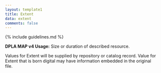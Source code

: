 ```yaml
---
layout: template1
title: Extent
data: extent
comments: false
---
```


{% include guidelines.md %}

**DPLA MAP v4 Usage:** Size or duration of described resource.

Values for Extent will be supplied by repository or catalog record. Value for Extent that is born digital may have information embedded in the original file.

